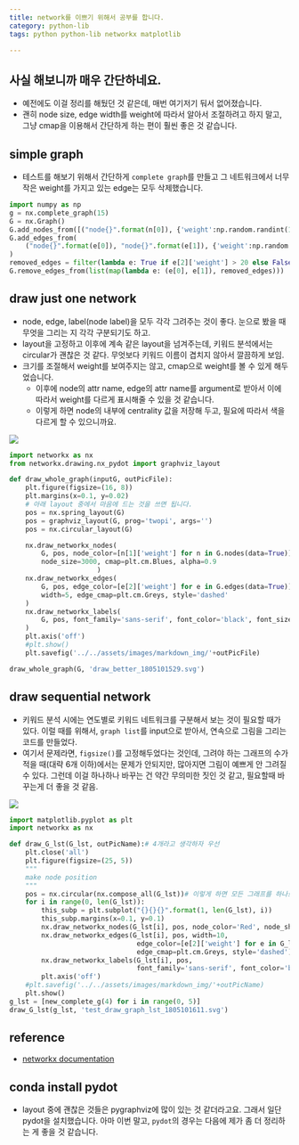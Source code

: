 ```yaml
---
title: network를 이쁘기 위해서 공부를 합니다. 
category: python-lib
tags: python python-lib networkx matplotlib

---
```


## 사실 해보니까 매우 간단하네요. 

- 예전에도 이걸 정리를 해뒀던 것 같은데, 매번 여기저기 둬서 없어졌습니다. 
- 괜히 node size, edge width를 weight에 따라서 알아서 조절하려고 하지 말고, 그냥 cmap을 이용해서 간단하게 하는 편이 훨씬 좋은 것 같습니다. 

## simple graph 

- 테스트를 해보기 위해서 간단하게 `complete graph`를 만들고 그 네트워크에서 너무 작은 weight를 가지고 있는 edge는 모두 삭제했습니다.

```python
import numpy as np 
g = nx.complete_graph(15)
G = nx.Graph()
G.add_nodes_from([("node{}".format(n[0]), {'weight':np.random.randint(1, 100)}) for n in g.nodes(data=True)])
G.add_edges_from(
    ("node{}".format(e[0]), "node{}".format(e[1]), {'weight':np.random.randint(1, 100)}) for e in g.edges(data=True)
)
removed_edges = filter(lambda e: True if e[2]['weight'] > 20 else False, G.edges(data=True))
G.remove_edges_from(list(map(lambda e: (e[0], e[1]), removed_edges)))
```

## draw just one network 

- node, edge, label(node label)을 모두 각각 그려주는 것이 좋다. 눈으로 봤을 때 무엇을 그리는 지 각각 구분되기도 하고. 
- layout을 고정하고 이후에 계속 같은 layout을 넘겨주는데, 키워드 분석에서는 circular가 괜찮은 것 같다. 무엇보다 키워드 이름이 겹치지 않아서 깔끔하게 보임. 
- 크기를 조절해서 weight를 보여주지는 않고, cmap으로 weight를 볼 수 있게 해두었습니다. 
    - 이후에 node의 attr name, edge의 attr name를 argument로 받아서 이에 따라서 weight를 다르게 표시해줄 수 있을 것 같습니다. 
    - 이렇게 하면 node의 내부에 centrality 값을 저장해 두고, 필요에 따라서 색을 다르게 할 수 있으니까요.

![](/assets/images/markdown_img/draw_better_1805101529.svg)

```python
import networkx as nx
from networkx.drawing.nx_pydot import graphviz_layout

def draw_whole_graph(inputG, outPicFile):
    plt.figure(figsize=(16, 8))
    plt.margins(x=0.1, y=0.02)
    # 아래 layout 중에서 마음에 드는 것을 쓰면 됩니다. 
    pos = nx.spring_layout(G)
    pos = graphviz_layout(G, prog='twopi', args='')
    pos = nx.circular_layout(G)

    nx.draw_networkx_nodes(
        G, pos, node_color=[n[1]['weight'] for n in G.nodes(data=True)], node_shape='h',
        node_size=3000, cmap=plt.cm.Blues, alpha=0.9
                      )
    nx.draw_networkx_edges(
        G, pos, edge_color=[e[2]['weight'] for e in G.edges(data=True)],
        width=5, edge_cmap=plt.cm.Greys, style='dashed'
    )
    nx.draw_networkx_labels(
        G, pos, font_family='sans-serif', font_color='black', font_size=10, font_weight='bold'
    )
    plt.axis('off')
    #plt.show()
    plt.savefig('../../assets/images/markdown_img/'+outPicFile)

draw_whole_graph(G, 'draw_better_1805101529.svg')
```

## draw sequential network 

- 키워드 분석 시에는 연도별로 키워드 네트워크를 구분해서 보는 것이 필요할 때가 있다. 이럴 때를 위해서, `graph list`를 input으로 받아서, 연속으로 그림을 그리는 코드를 만들었다. 
- 여기서 문제라면, `figsize()`를 고정해두었다는 것인데, 그려야 하는 그래프의 수가 적을 때(대략 6개 이하)에서는 문제가 안되지만, 많아지면 그림이 예쁘게 안 그려질 수 있다. 그런데 이걸 하나하나 바꾸는 건 약간 무의미한 짓인 것 같고, 필요할때 바꾸는게 더 좋을 것 같음. 

![](/assets/images/markdown_img/draw_better_1805101611.svg)

```python
import matplotlib.pyplot as plt
import networkx as nx

def draw_G_lst(G_lst, outPicName):# 4개라고 생각하자 우선 
    plt.close('all')
    plt.figure(figsize=(25, 5))
    """
    make node position 
    """
    pos = nx.circular(nx.compose_all(G_lst))# 이렇게 하면 모든 그래프를 하나로 합칠 수 있음
    for i in range(0, len(G_lst)):
        this_subp = plt.subplot("{}{}{}".format(1, len(G_lst), i))
        this_subp.margins(x=0.1, y=0.1)
        nx.draw_networkx_nodes(G_lst[i], pos, node_color='Red', node_shape='h', node_size=2000)
        nx.draw_networkx_edges(G_lst[i], pos, width=10, 
                                edge_color=[e[2]['weight'] for e in G_lst[i].edges(data=True)],
                                edge_cmap=plt.cm.Greys, style='dashed')
        nx.draw_networkx_labels(G_lst[i], pos, 
                                font_family='sans-serif', font_color='black', font_size=12, font_weight='normal')
        plt.axis('off')
    #plt.savefig('../../assets/images/markdown_img/'+outPicName)
    plt.show()
g_lst = [new_complete_g(4) for i in range(0, 5)]
draw_G_lst(g_lst, 'test_draw_graph_lst_1805101611.svg')
```


## reference

- [networkx documentation](https://networkx.github.io/documentation/latest/auto_examples/basic/plot_read_write.html)


## conda install pydot

- layout 중에 괜찮은 것들은 pygraphviz에 많이 있는 것 같더라고요. 그래서 일단 pydot을 설치했습니다. 아마 이번 말고, `pydot`의 경우는 다음에 제가 좀 더 정리하는 게 좋을 것 같습니다. 